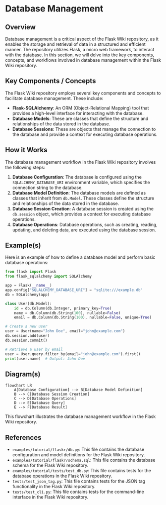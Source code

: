 # Database Management
## Overview
Database management is a critical aspect of the Flask Wiki repository, as it enables the storage and retrieval of data in a structured and efficient manner. The repository utilizes Flask, a micro web framework, to interact with the database. In this section, we will delve into the key components, concepts, and workflows involved in database management within the Flask Wiki repository.

## Key Components / Concepts
The Flask Wiki repository employs several key components and concepts to facilitate database management. These include:

* **Flask-SQLAlchemy**: An ORM (Object-Relational Mapping) tool that provides a high-level interface for interacting with the database.
* **Database Models**: These are classes that define the structure and relationships of the data stored in the database.
* **Database Sessions**: These are objects that manage the connection to the database and provide a context for executing database operations.

## How it Works
The database management workflow in the Flask Wiki repository involves the following steps:

1. **Database Configuration**: The database is configured using the `SQLALCHEMY_DATABASE_URI` environment variable, which specifies the connection string to the database.
2. **Database Model Definition**: The database models are defined as classes that inherit from `db.Model`. These classes define the structure and relationships of the data stored in the database.
3. **Database Session Creation**: A database session is created using the `db.session` object, which provides a context for executing database operations.
4. **Database Operations**: Database operations, such as creating, reading, updating, and deleting data, are executed using the database session.

## Example(s)
Here is an example of how to define a database model and perform basic database operations:
```python
from flask import Flask
from flask_sqlalchemy import SQLAlchemy

app = Flask(__name__)
app.config["SQLALCHEMY_DATABASE_URI"] = "sqlite:///example.db"
db = SQLAlchemy(app)

class User(db.Model):
    id = db.Column(db.Integer, primary_key=True)
    name = db.Column(db.String(100), nullable=False)
    email = db.Column(db.String(100), nullable=False, unique=True)

# Create a new user
user = User(name="John Doe", email="john@example.com")
db.session.add(user)
db.session.commit()

# Retrieve a user by email
user = User.query.filter_by(email="john@example.com").first()
print(user.name)  # Output: John Doe
```
## Diagram(s)
```mermaid
flowchart LR
    A[Database Configuration] --> B[Database Model Definition]
    B --> C[Database Session Creation]
    C --> D[Database Operations]
    D --> E[Database Query]
    E --> F[Database Result]
```
This flowchart illustrates the database management workflow in the Flask Wiki repository.

## References
* `examples/tutorial/flaskr/db.py`: This file contains the database configuration and model definitions for the Flask Wiki repository.
* `examples/tutorial/flaskr/schema.sql`: This file contains the database schema for the Flask Wiki repository.
* `examples/tutorial/tests/test_db.py`: This file contains tests for the database operations in the Flask Wiki repository.
* `tests/test_json_tag.py`: This file contains tests for the JSON tag functionality in the Flask Wiki repository.
* `tests/test_cli.py`: This file contains tests for the command-line interface in the Flask Wiki repository.